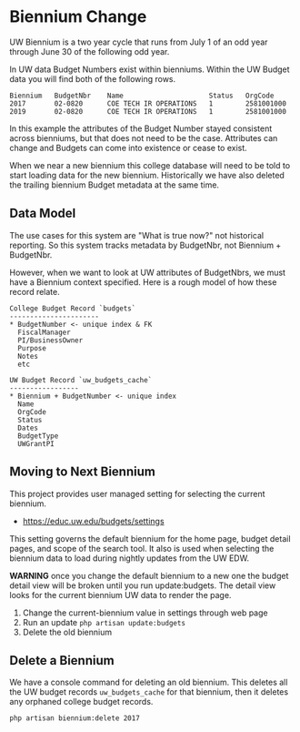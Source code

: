 # Biennium Change

UW Biennium is a two year cycle that runs from July 1 of an odd year through June
30 of the following odd year.

In UW data Budget Numbers exist within bienniums. Within the UW Budget data you will
find both of the following rows.

    Biennium   BudgetNbr    Name                     Status   OrgCode
    2017       02-0820      COE TECH IR OPERATIONS   1        2581001000
    2019       02-0820      COE TECH IR OPERATIONS   1        2581001000

In this example the attributes of the Budget Number stayed consistent across
bienniums, but that does not need to be the case. Attributes can change and Budgets
can come into existence or cease to exist.

When we near a new biennium this college database will need to be told to start
loading data for the new biennium. Historically we have also deleted the trailing
biennium Budget metadata at the same time.


## Data Model

The use cases for this system are "What is true now?" not historical reporting.
So this system tracks metadata by BudgetNbr, not Biennium + BudgetNbr. 

However, when we want to look at UW attributes of BudgetNbrs, we must have a 
Biennium context specified. Here is a rough model of how these record relate.

    College Budget Record `budgets`
    ----------------------
    * BudgetNumber <- unique index & FK
      FiscalManager
      PI/BusinessOwner
      Purpose
      Notes
      etc
    
    UW Budget Record `uw_budgets_cache`
    -----------------
    * Biennium + BudgetNumber <- unique index
      Name
      OrgCode
      Status
      Dates
      BudgetType
      UWGrantPI


## Moving to Next Biennium

This project provides user managed setting for selecting the current biennium.

* https://educ.uw.edu/budgets/settings

This setting governs the default biennium for the home page, budget detail pages,
and scope of the search tool. It also is used when selecting the biennium data to 
load during nightly updates from the UW EDW.

__WARNING__ once you change the default biennium to a new one the budget detail 
view will be broken until you run update:budgets. The detail view looks for the 
current biennium UW data to render the page.

1. Change the current-biennium value in settings through web page
2. Run an update `php artisan update:budgets`
3. Delete the old biennium


## Delete a Biennium

We have a console command for deleting an old biennium. This deletes all the UW 
budget records `uw_budgets_cache` for that biennium, then it deletes any orphaned 
college budget records.

    php artisan biennium:delete 2017
